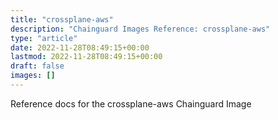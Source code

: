 ```yaml
---
title: "crossplane-aws"
description: "Chainguard Images Reference: crossplane-aws"
type: "article"
date: 2022-11-28T08:49:15+00:00
lastmod: 2022-11-28T08:49:15+00:00
draft: false
images: []
---
```


Reference docs for the crossplane-aws Chainguard Image
